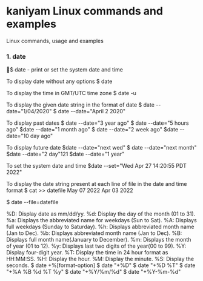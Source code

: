 # kaniyam Linux commands and examples
Linux commands, usage and examples

### 1. date
:red_circle:$ date - print or set the system date and time

To display date without any options
$ date

To display the time in GMT/UTC time zone
$ date -u

To display the given date string in the format of date
$ date --date="1/04/2020"
$ date --date="April 2 2020"

To display past dates
$ date --date="3 year ago"
$ date --date="5 hours ago"
$date --date="1 month ago"
$ date --date="2 week ago"
$date --date="10 day ago"

To display future date
$date --date="next wed"
$ date --date="next month"
$date --date="2 day"121
$date --date="1 year"

To set the system date and time
$date --set="Wed Apr 27 14:20:55 PDT 2022"

To display the date string present at each line of file in the
date and time format
$ cat >> datefile
May 07 2022
Apr 03 2022

$ date --file=datefile

%D: Display date as mm/dd/yy.
%d: Display the day of the month (01 to 31).
%a: Displays the abbreviated name for weekdays (Sun to Sat).
%A: Displays full weekdays (Sunday to Saturday).
%h: Displays abbreviated month name (Jan to Dec).
%b: Displays abbreviated month name (Jan to Dec).
%B: Displays full month name(January to December).
%m: Displays the month of year (01 to 12).
%y: Displays last two digits of the year(00 to 99).
%Y: Display four-digit year.
%T: Display the time in 24 hour format as HH:MM:SS.
%H: Display the hour.
%M: Display the minute.
%S: Display the seconds.
$ date +%[format-option]
$ date "+%D"
$ date "+%D %T"
$ date "+%A %B %d %T %y"
$ date "+%Y/%m/%d"
$ date "+%Y-%m-%d"


